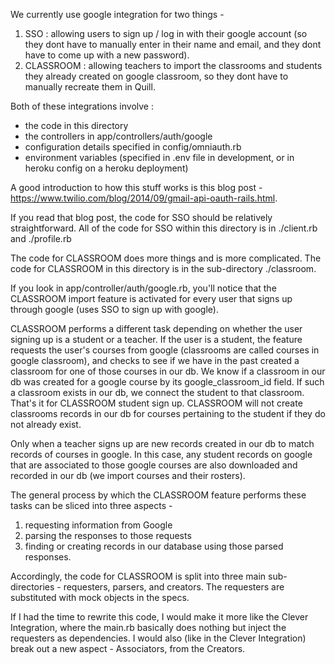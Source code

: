 We currently use google integration for two things -
1. SSO : allowing users to sign up / log in with their google account (so they dont have to manually enter in their name and email, and they dont have to come up with a new password).
2. CLASSROOM : allowing teachers to import the classrooms and students they already created on google classroom, so they dont have to manually recreate them in Quill.

Both of these integrations involve :
  * the code in this directory
  * the controllers in app/controllers/auth/google
  * configuration details specified in config/omniauth.rb
  * environment variables (specified in .env file in development, or in heroku config on a heroku deployment)

A good introduction to how this stuff works is this blog post - https://www.twilio.com/blog/2014/09/gmail-api-oauth-rails.html.

If you read that blog post, the code for SSO should be relatively straightforward.
All of the code for SSO within this directory is in ./client.rb and ./profile.rb

The code for CLASSROOM does more things and is more complicated. The code for CLASSROOM in this directory is in the sub-directory ./classroom.

If you look in app/controller/auth/google.rb, you'll notice that the CLASSROOM import feature is activated for every user that signs up through google (uses SSO to sign up with google).

CLASSROOM performs a different task depending on whether the user signing up is a student or a teacher.
If the user is a student, the feature requests the user's courses from google (classrooms are called courses in google classroom), and checks to see if we have in the past created a classroom for one of those courses in our db. We know if a classroom in our db was created for a google course by its google_classroom_id field.
If such a classroom exists in our db, we connect the student to that classroom. That's it for CLASSROOM student sign up.
CLASSROOM will not create classrooms records in our db for courses pertaining to the student if they do not already exist.

Only when a teacher signs up are new records created in our db to match records of courses in google. In this case, any student records on google that are associated to those google courses are also downloaded and recorded in our db (we import courses and their rosters).

The general process by which the CLASSROOM feature performs these tasks can be sliced into three aspects -
1. requesting information from Google
2. parsing the responses to those requests
3. finding or creating records in our database using those parsed responses.

Accordingly, the code for CLASSROOM is split into three main sub-directories - requesters, parsers, and creators.
The requesters are substituted with mock objects in the specs.

If I had the time to rewrite this code, I would make it more like the Clever Integration, where the main.rb
basically does nothing but inject the requesters as dependencies. I would also (like in the Clever Integration) break out a new aspect - Associators, from the Creators.